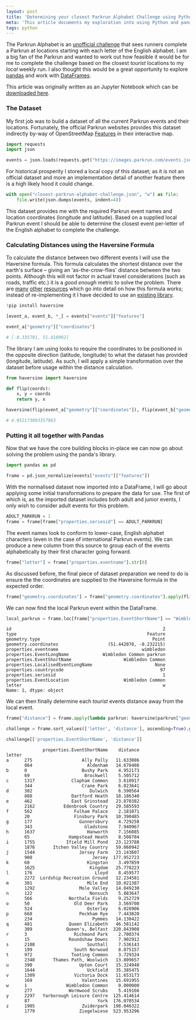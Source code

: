 ```yaml
---
layout: post
title: 'Determining your closest Parkrun Alphabet Challenge using Python and pandas'
meta: 'This article documents my exploration into using Python and pandas to determine the closest Parkrun Alphabet Challenge for a given local run'
tags: python
---
```


The Parkrun Alphabet is an [unofficial challenge](https://blog.parkrun.com/uk/2018/07/18/the-parkrun-alphabet/) that sees runners complete a Parkrun at locations starting with each letter of the English alphabet.
I am a big fan of the Parkrun and wanted to work out how feasible it would be for me to complete the challenge based on the closest _tourist_ locations to my _local_ weekly run.
I also thought this would be a great opportunity to explore [pandas](https://pandas.pydata.org/) and work with [DataFrames](https://pandas.pydata.org/docs/reference/api/pandas.DataFrame.html).

<!--more-->

This article was originally written as an Jupyter Notebook which can be [downloaded here](/uploads/determining-your-closest-parkrun-alphabet-challenge-using-python-and-pandas/closest-parkrun-alphabet-challenge.ipynb).

### The Dataset

My first job was to build a dataset of all the current Parkrun events and their locations.
Fortunately, the official Parkrun websites provides this dataset indirectly by-way of OpenStreetMap [Features](https://wiki.openstreetmap.org/wiki/Features) in their interactive map.

```python
import requests
import json

events = json.loads(requests.get("https://images.parkrun.com/events.json").content)
```

For historical prosperity I stored a local copy of this dataset; as it is not an official dataset and more an implementation detail of another feature there is a high likely hood it could change.

```python
with open("closest-parkrun-alphabet-challenge.json", "w") as file:
    file.write(json.dumps(events, indent=4))
```

This dataset provides me with the required Parkrun event names and location coordinates (longitude and latitude).
Based on a supplied local Parkrun event I should be able to determine the closest event per-letter of the English alphabet to complete the challenge.

### Calculating Distances using the Haversine Formula

To calculate the distance between two different events I will use the Haversine formula.
This formula calculates the shortest distance over the earth's surface – giving an 'as-the-crow-flies' distance between the two points.
Although this will not factor in actual travel considerations (such as roads, traffic etc.) it is a _good enough_ metric to solve the problem.
There are [many](https://nathanrooy.github.io/posts/2016-09-07/haversine-with-python/) [other](https://en.wikipedia.org/wiki/Haversine_formula) [resources](https://www.movable-type.co.uk/scripts/latlong.html) which go into detail on how this formula works; instead of re-implementing it I have decided to use an [existing library](https://pypi.org/project/haversine/).

```python
!pip install haversine
```

```python
[event_a, event_b, *_] = events["events"]["features"]

event_a["geometry"]["coordinates"]

# [-0.335791, 51.410992]
```

The library I am using looks to require the coordinates to be positioned in the opposite direction (latitude, longitude) to what the dataset has provided (longitude, latitude).
As such, I will apply a simple transformation over the dataset before usage within the distance calculation.

```python
from haversine import haversine

def flip(coords):
    x, y = coords
    return y, x

haversine(flip(event_a["geometry"]["coordinates"]), flip(event_b["geometry"]["coordinates"]), unit="mi")

# 4.952173093357963
```

### Putting it all together with Pandas

Now that we have the core building blocks in-place we can now go about solving the problem using the panda's library.

```python
import pandas as pd

frame = pd.json_normalize(events["events"]["features"])
```

With the normalised dataset now imported into a DataFrame, I will go about applying some initial transformations to prepare the data for use.
The first of which is, as the imported dataset includes both adult and junior events, I only wish to consider adult events for this problem.

```python
ADULT_PARKRUN = 1
frame = frame[frame["properties.seriesid"] == ADULT_PARKRUN]
```

The event names look to conform to lower-case, English alphabet characters (even in the case of international Parkrun events).
We can produce a new column from this source to group each of the events alphabetically by their first character going forward.

```python
frame["letter"] = frame["properties.eventname"].str[0]
```

As discussed before, the final piece of dataset preparation we need to do is ensure the the coordinates are supplied to the Haversine formula in the expected order.

```python
frame["geometry.coordinates"] = frame["geometry.coordinates"].apply(flip)
```

We can now find the local Parkrun event within the DataFrame.

```python
local_parkrun = frame.loc[frame["properties.EventShortName"] == "Wimbledon Common"].iloc[0]
```

```
id                                                          2
type                                                  Feature
geometry.type                                           Point
geometry.coordinates                   (51.442078, -0.232215)
properties.eventname                                wimbledon
properties.EventLongName             Wimbledon Common parkrun
properties.EventShortName                    Wimbledon Common
properties.LocalisedEventLongName                        None
properties.countrycode                                     97
properties.seriesid                                         1
properties.EventLocation                     Wimbledon Common
letter                                                      w
Name: 1, dtype: object
```

We can then finally determine each _tourist_ events distance away from the local event.

```python
frame["distance"] = frame.apply(lambda parkrun: haversine(parkrun["geometry.coordinates"], local_parkrun["geometry.coordinates"], unit='mi'), axis=1)

challenge = frame.sort_values(['letter', 'distance'], ascending=True).groupby('letter').apply(lambda parkruns: parkruns.head(2))

challenge[['properties.EventShortName', 'distance']]
```

```
              properties.EventShortName    distance
letter
a      275                   Ally Pally   11.633086
       864                     Aldenham   14.678486
b      0                     Bushy Park    4.952173
       69                     Brockwell    5.505712
c      1317              Clapham Common    3.610917
       344                   Crane Park    6.023641
d      302                      Dulwich    6.590564
       888               Dartford Heath   18.186340
e      462               East Grinstead   23.870382
       2162           Edenbrook Country   29.585593
f      562                Fulham Palace    2.181071
       20                 Finsbury Park   10.390485
g      177                  Gunnersbury    4.729258
       343                    Gladstone    7.940967
h      1637                    Hanworth    7.156085
       65               Hampstead Heath    8.508784
i      1755            Ifield Mill Pond   23.123788
       1876       Itchen Valley Country   59.060942
j      1544                 Jersey Farm   23.143607
       900                       Jersey  177.952723
k      68                      Kingston    3.497859
       1625                     Kingdom   25.778223
l      176                        Lloyd    8.459577
       2272  Lordship Recreation Ground   12.234581
m      301                     Mile End   10.021387
       1292                 Mole Valley   14.049230
n      122                      Nonsuch    5.883647
       566              Northala Fields    9.252729
o      50                 Old Deer Park    3.569700
       524                     Osterley    6.028906
p      668                  Peckham Rye    7.443820
       234                       Pymmes   14.130422
q      481              Queen Elizabeth   46.581142
       309             Queen's, Belfast  320.843908
r      3                  Richmond Park    2.700374
       15               Roundshaw Downs    7.902912
s      2108                    Southall    7.536143
       199                South Norwood    8.075157
t      972               Tooting Common    3.729324
       2340       Thames Path, Woolwich   13.809657
u      390                  Upton Court   15.324948
       1644                    Uckfield   35.385475
v      1309               Victoria Dock   11.653173
       169                   Valentines   15.691955
w      1               Wimbledon Common    0.000000
       277              Wormwood Scrubs    5.419166
y      2297   Yarborough Leisure Centre  125.414614
       87                          York  176.070534
z      1905                  Zuiderpark  198.046322
       1779                 Ziegelwiese  523.953296
```
